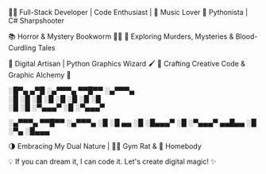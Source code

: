 👨‍💻 Full-Stack Developer | Code Enthusiast | 🎵 Music Lover
🐍 Pythonista | C# Sharpshooter

📚 Horror & Mystery Bookworm 🕵️‍♂️ 
🔪 Exploring Murders, Mysteries & Blood-Curdling Tales

🔲 Digital Artisan | Python Graphics Wizard 🖌️
📐 Crafting Creative Code & Graphic Alchemy
🎨

░█▀▄ ▄▀█ ░▄▀▀▀▄ ▀▀█▀▀ ░▄▀▀▀▄                                                                                                                               
░█ ░█ ░█ ░█  ░█  ░█   ░█  ░█                                                                                                                               
░█    ░█ ░▀▄▄▄▀  ░█   ░▀▄▄▄▀                                                                                                                               

░▄▀▀▀▄ ▀▀█▀▀ ░▄▀▀▀▄ ░█
░█ ▄▄   ░█   ░█▄▄▄▀ ░█
░▀▄▄▄▀ ▄▄█▄▄ ░█ ░▀▄ ░█▄▄▄

🌗 Embracing My Dual Nature | 🏋️‍♂️ Gym Rat & 🏡 Homebody

💡 If you can dream it, I can code it. Let's create digital magic! ✨


